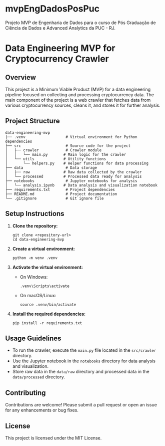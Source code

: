 # mvpEngDadosPosPuc
Projeto MVP de Engenharia de Dados para o curso de Pós Graduação de Ciência de Dados e Advanced Analytics da PUC - RJ. 

# Data Engineering MVP for Cryptocurrency Crawler

## Overview
This project is a Minimum Viable Product (MVP) for a data engineering pipeline focused on collecting and processing cryptocurrency data. The main component of the project is a web crawler that fetches data from various cryptocurrency sources, cleans it, and stores it for further analysis.

## Project Structure
```
data-engineering-mvp
├── .venv                  # Virtual environment for Python dependencies
├── src                    # Source code for the project
│   ├── crawler            # Crawler module
│   │   └── main.py       # Main logic for the crawler
│   └── utils             # Utility functions
│       └── helpers.py    # Helper functions for data processing
├── data                   # Data storage
│   ├── raw               # Raw data collected by the crawler
│   └── processed         # Processed data ready for analysis
├── notebooks              # Jupyter notebooks for analysis
│   └── analysis.ipynb    # Data analysis and visualization notebook
├── requirements.txt       # Project dependencies
├── README.md              # Project documentation
└── .gitignore             # Git ignore file
```

## Setup Instructions
1. **Clone the repository:**
   ```
   git clone <repository-url>
   cd data-engineering-mvp
   ```

2. **Create a virtual environment:**
   ```
   python -m venv .venv
   ```

3. **Activate the virtual environment:**
   - On Windows:
     ```
     .venv\Scripts\activate
     ```
   - On macOS/Linux:
     ```
     source .venv/bin/activate
     ```

4. **Install the required dependencies:**
   ```
   pip install -r requirements.txt
   ```

## Usage Guidelines
- To run the crawler, execute the `main.py` file located in the `src/crawler` directory.
- Use the Jupyter notebook in the `notebooks` directory for data analysis and visualization.
- Store raw data in the `data/raw` directory and processed data in the `data/processed` directory.

## Contributing
Contributions are welcome! Please submit a pull request or open an issue for any enhancements or bug fixes.

## License
This project is licensed under the MIT License.